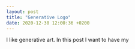 ```yaml
---
layout: post
title: "Generative Logo"
date: 2020-12-30 12:00:36 +0200
---
```


I like generative art. In this post I want to have my 


<link rel="stylesheet" href="../../../../css/oscilloscope-the-game.css">
<script type='text/javascript'  src='../../../../js/oscilloscope-the-game.js'></script>